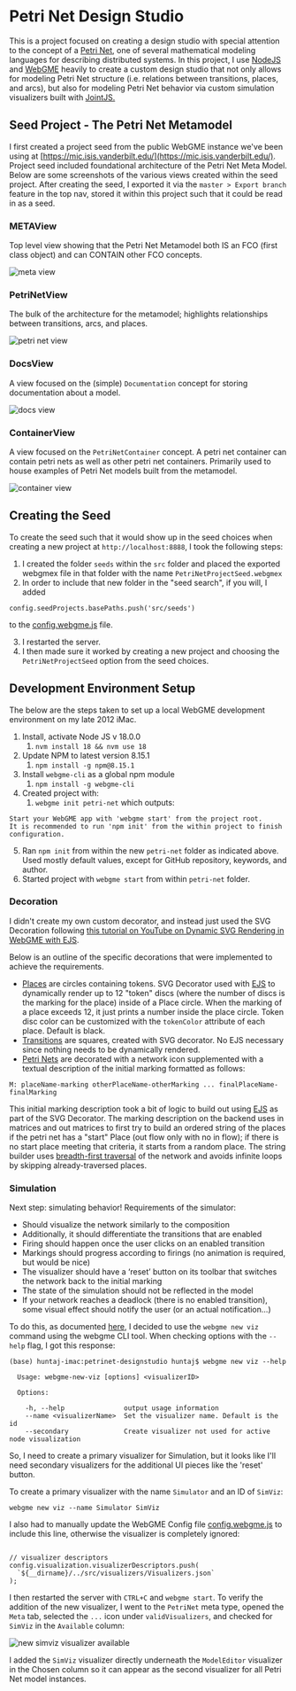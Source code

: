 # Petri Net Design Studio

This is a project focused on creating a design studio with special attention to the concept of a [Petri Net](https://en.wikipedia.org/wiki/Petri_net), one of several mathematical modeling languages for describing distributed systems. In this project, I use [NodeJS](https://nodejs.org/en/) and [WebGME](https://webgme.readthedocs.io/) heavily to create a custom design studio that not only allows for modeling Petri Net structure (i.e. relations between transitions, places, and arcs), but also for modeling Petri Net behavior via custom simulation visualizers built with [JointJS.](https://www.jointjs.com/)

## Seed Project - The Petri Net Metamodel

I first created a project seed from the public WebGME instance we've been using at [https://mic.isis.vanderbilt.edu/](https://mic.isis.vanderbilt.edu/).
Project seed included foundational architecture of the Petri Net Meta Model. Below are some screenshots of the various views created within the seed project.
After creating the seed, I exported it via the `master > Export branch` feature in the top nav, stored it within this project such that it could be read in as a seed.

### METAView

Top level view showing that the Petri Net Metamodel both IS an FCO (first class object) and can CONTAIN other FCO concepts.

![meta view](img/metaview.png)

### PetriNetView

The bulk of the architecture for the metamodel; highlights relationships between transitions, arcs, and places.

![petri net view](img/petrinetview.png)

### DocsView

A view focused on the (simple) `Documentation` concept for storing documentation about a model.

![docs view](img/docsview.png)

### ContainerView

A view focused on the `PetriNetContainer` concept. A petri net container can contain petri nets as well as other petri net containers. Primarily used to house examples of Petri Net models built from the metamodel.

![container view](img/containerview.png)

## Creating the Seed

To create the seed such that it would show up in the seed choices when creating a new project at `http://localhost:8888`, I took the following steps:

1. I created the folder `seeds` within the `src` folder and placed the exported webgmex file in that folder with the name `PetriNetProjectSeed.webgmex`
2. In order to include that new folder in the "seed search", if you will, I added

```
config.seedProjects.basePaths.push('src/seeds')
```

to the [config.webgme.js](petri-net/config/config.webgme.js) file.

3. I restarted the server.
4. I then made sure it worked by creating a new project and choosing the `PetriNetProjectSeed` option from the seed choices.

## Development Environment Setup

The below are the steps taken to set up a local WebGME development environment on my late 2012 iMac.

1. Install, activate Node JS v 18.0.0
   1. `nvm install 18 && nvm use 18`
2. Update NPM to latest version 8.15.1
   1. `npm install -g npm@8.15.1`
3. Install `webgme-cli` as a global npm module
   1. `npm install -g webgme-cli`
4. Created project with:
   1. `webgme init petri-net` which outputs:

```
Start your WebGME app with 'webgme start' from the project root.
It is recommended to run 'npm init' from the within project to finish configuration.
```

5. Ran `npm init` from within the new `petri-net` folder as indicated above. Used mostly default values, except for GitHub repository, keywords, and author.
6. Started project with `webgme start` from within `petri-net` folder.

### Decoration

I didn't create my own custom decorator, and instead just used the SVG Decoration following [this tutorial on YouTube on Dynamic SVG Rendering in WebGME with EJS](https://www.youtube.com/watch?time_continue=1&v=l5m4CF4w8fE&feature=emb_logo).

Below is an outline of the specific decorations that were implemented to achieve the requirements.

- [Places](petri-net/src/decorators/PetriNetDecorator/Icons/Place.svg) are circles containing <MARKING> tokens. SVG Decorator used with [EJS](https://ejs.co) to dynamically render up to 12 "token" discs (where the number of discs is the marking for the place) inside of a Place circle. When the marking of a place exceeds 12, it just prints a number inside the place circle. Token disc color can be customized with the `tokenColor` attribute of each place. Default is black.
- [Transitions](petri-net/src/decorators/PetriNetDecorator/Icons/Transition.svg) are squares, created with SVG decorator. No EJS necessary since nothing needs to be dynamically rendered.
- [Petri Nets](petri-net/src/decorators/PetriNetDecorator/Icons/PetriNet.svg) are decorated with a network icon supplemented with a textual description of the initial marking formatted as follows:

```
M: placeName-marking otherPlaceName-otherMarking ... finalPlaceName-finalMarking
```

This initial marking description took a bit of logic to build out using [EJS](https://ejs.co) as part of the SVG Decorator. The marking description on the backend uses in matrices and out matrices to first try to build an ordered string of the places if the petri net has a "start" Place (out flow only with no in flow); if there is no start place meeting that criteria, it starts from a random place. The string builder uses [breadth-first traversal](https://www.geeksforgeeks.org/breadth-first-search-or-bfs-for-a-graph/) of the network and avoids infinite loops by skipping already-traversed places.

### Simulation

Next step: simulating behavior! Requirements of the simulator:

- Should visualize the network similarly to the composition
- Additionally, it should differentiate the transitions that are enabled
- Firing should happen once the user clicks on an enabled transition
- Markings should progress according to firings (no animation is required, but would be nice)
- The visualizer should have a ‘reset’ button on its toolbar that switches the network back to the initial marking
- The state of the simulation should not be reflected in the model
- If your network reaches a deadlock (there is no enabled transition), some visual effect should notify the user (or an actual notification...)

To do this, as documented [here](https://github.com/webgme/webgme/wiki/GME-Visualizers), I decided to use the `webgme new viz` command using the webgme CLI tool. When checking options with the `--help` flag, I got this response:

```
(base) huntaj-imac:petrinet-designstudio huntaj$ webgme new viz --help

  Usage: webgme-new-viz [options] <visualizerID>

  Options:

    -h, --help               output usage information
    --name <visualizerName>  Set the visualizer name. Default is the id
    --secondary              Create visualizer not used for active node visualization
```

So, I need to create a primary visualizer for Simulation, but it looks like I'll need secondary visualizers for the additional UI pieces like the 'reset' button.

To create a primary visualizer with the name `Simulator` and an ID of `SimViz`:

```
webgme new viz --name Simulator SimViz
```

I also had to manually update the WebGME Config file [config.webgme.js](petri-net/config/config.webgme.js) to include this line, otherwise the visualizer is completely ignored:

```

// visualizer descriptors
config.visualization.visualizerDescriptors.push(
  `${__dirname}/../src/visualizers/Visualizers.json`
);
```

I then restarted the server with `CTRL+C` and `webgme start`. To verify the addition of the new visualizer, I went to the `PetriNet` meta type, opened the `Meta` tab, selected the `...` icon under `validVisualizers`, and checked for `SimViz` in the `Available` column:

![new simviz visualizer available](img/availableSimViz.png)

I added the `SimViz` visualizer directly underneath the `ModelEditor` visualizer in the Chosen column so it can appear as the second visualizer for all Petri Net model instances.
